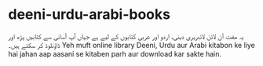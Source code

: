 # deeni-urdu-arabi-books
یہ مفت آن لائن لائبریری دینی، اردو اور عربی کتابوں کے لیے ہے جہاں آپ آسانی سے کتابیں پڑھ اور ڈاؤنلوڈ کر سکتے ہیں۔   Yeh muft online library Deeni, Urdu aur Arabi kitabon ke liye hai jahan aap aasani se kitaben parh aur download kar sakte hain.
